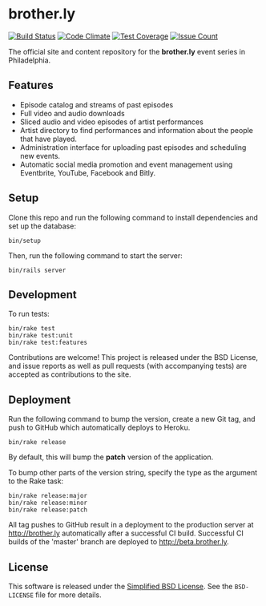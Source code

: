 # brother.ly

[![Build Status](https://travis-ci.org/waxpoetic/brotherly.svg?branch=master)](https://travis-ci.org/waxpoetic/brotherly)
[![Code Climate](https://codeclimate.com/github/waxpoetic/brotherly/badges/gpa.svg)](https://codeclimate.com/github/waxpoetic/brotherly)
[![Test Coverage](https://codeclimate.com/github/waxpoetic/brotherly/badges/coverage.svg)](https://codeclimate.com/github/waxpoetic/brotherly/coverage)
[![Issue Count](https://codeclimate.com/github/waxpoetic/brotherly/badges/issue_count.svg)](https://codeclimate.com/github/waxpoetic/brotherly)

The official site and content repository for the **brother.ly** event
series in Philadelphia.

## Features

- Episode catalog and streams of past episodes
- Full video and audio downloads
- Sliced audio and video episodes of artist performances
- Artist directory to find performances and information about the
    people that have played.
- Administration interface for uploading past episodes and scheduling
    new events.
- Automatic social media promotion and event management using
    Eventbrite, YouTube, Facebook and Bitly.

## Setup

Clone this repo and run the following command to install dependencies
and set up the database:

    bin/setup

Then, run the following command to start the server:

    bin/rails server

## Development

To run tests:

    bin/rake test
    bin/rake test:unit
    bin/rake test:features

Contributions are welcome! This project is released under the BSD
License, and issue reports as well as pull requests (with accompanying
tests) are accepted as contributions to the site.

## Deployment

Run the following command to bump the version, create a new Git tag, and
push to GitHub which automatically deploys to Heroku.

    bin/rake release

By default, this will bump the **patch** version of the application.

To bump other parts of the version string, specify the type as the
argument to the Rake task:

    bin/rake release:major
    bin/rake release:minor
    bin/rake release:patch

All tag pushes to GitHub result in a deployment to the production
server at http://brother.ly automatically after a successful CI build.
Successful CI builds of the 'master' branch are deployed to
http://beta.brother.ly.

## License

This software is released under the [Simplified BSD
License](https://opensource.org/licenses/BSD-2-Clause). See the
`BSD-LICENSE` file for more details.


